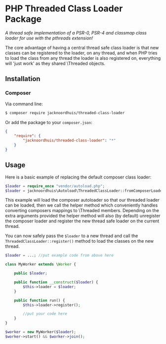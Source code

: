 PHP Threaded Class Loader Package
===============
_A thread safe implementation of a PSR-0, PSR-4 and classmap class loader for use with the pthreads extension!_

The core advantage of having a central thread safe class loader is that new classes can be registered to the loader, on any thread, and when PHP tries to load the class from any thread the loader is also registered on, everything will 'just work' as they shared \Threaded objects.

## Installation

### Composer

Via command line:
```bash
$ composer require jacknoordhuis/threaded-class-loader
```
Or add the package to your `composer.json`:
```json
{
    "require": {
        "jacknoordhuis/threaded-class-loader": "*"
    }
}
```

## Usage

Here is a basic example of replacing the default composer class loader:

```php
$loader = require_once "vendor/autoload.php";
$loader = jacknoordhuis\Autoload\ThreadedClassLoader::fromComposerLoader($loader);
```

This example will load the composer autoloader so that our threaded loader can be loaded, then we call the helper method which conveniently handles converting composers mappings to \Threaded members. Depending on the extra arguments provided the helper method will also (by default) unregister the composer loader and register the new thread safe loader on the current thread.

You can now safely pass the `$loader` to a new thread and call the `ThreadedClassLoader::register()` method to load the classes on the new thread.

```php
$loader = ...; //put example code from above here

class MyWorker extends \Worker {

	public $loader;

	public function __construct($loader) {
		$this->loader = $loader;
	}

	public function run() {
		$this->loader->register();

		//put your code here
	}
}

$worker = new MyWorker($loader);
$worker->start() && $worker->join();
```
